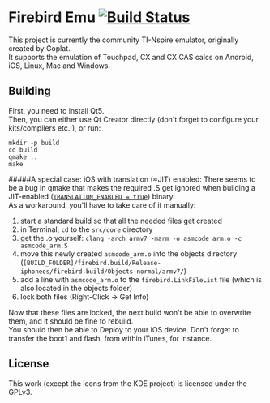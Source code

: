 Firebird Emu [![Build Status](https://travis-ci.org/nspire-emus/firebird.svg)](https://travis-ci.org/nspire-emus/firebird)
==========

This project is currently the community TI-Nspire emulator, originally created by Goplat.  
It supports the emulation of Touchpad, CX and CX CAS calcs on Android, iOS, Linux, Mac and Windows.

Building
--------

First, you need to install Qt5.  
Then, you can either use Qt Creator directly (don't forget to configure your kits/compilers etc.!), or run:

```
mkdir -p build
cd build
qmake ..
make
```
#####A special case: iOS with translation (≈JIT) enabled:
There seems to be a bug in qmake that makes the required .S get ignored when building a JIT-enabled ([`TRANSLATION_ENABLED = true`](https://github.com/nspire-emus/firebird/blob/master/firebird.pro#L4)) binary.  
As a workaround, you'll have to take care of it manually:

1. start a standard build so that all the needed files get created
2. in Terminal, `cd` to the `src/core` directory
3. get the .o yourself: `clang -arch armv7 -marm -o asmcode_arm.o -c asmcode_arm.S`
4. move this newly created `asmcode_arm.o` into the objects directory (`[BUILD_FOLDER]/firebird.build/Release-iphoneos/firebird.build/Objects-normal/armv7/`)
5. add a line with `asmcode_arm.o` to the `firebird.LinkFileList` file (which is also located in the objects folder)
6. lock both files (Right-Click -> Get Info)

Now that these files are locked, the next build won't be able to overwrite them, and it should be fine to rebuild.  
You should then be able to Deploy to your iOS device. Don't forget to transfer the boot1 and flash, from within iTunes, for instance.


License
-------
This work (except the icons from the KDE project) is licensed under the GPLv3.
